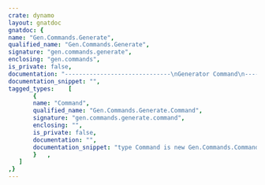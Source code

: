 ```yaml
---
crate: dynamo
layout: gnatdoc
gnatdoc: {
name: "Gen.Commands.Generate",
qualified_name: "Gen.Commands.Generate",
signature: "gen.commands.generate",
enclosing: "gen.commands",
is_private: false,
documentation: "------------------------------\nGenerator Command\n------------------------------",
documentation_snippet: "",
tagged_types:    [
       {
       name: "Command",
       qualified_name: "Gen.Commands.Generate.Command",
       signature: "gen.commands.generate.command",
       enclosing: "",
       is_private: false,
       documentation: "",
       documentation_snippet: "type Command is new Gen.Commands.Command with null record;",
       }   ,
   ]
,}
---
```

